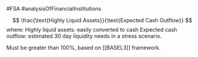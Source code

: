 #FSA #analysisOfFinancialInstitutions 

$$
\frac{\text{Highly Liquid Assets}}{\text{Expected Cash Outflow}}
$$
where: 
	Highly liquid assets: easily converted to cash 
	Expected cash outflow: estimated 30 day liquidity needs in a stress scenario. 

Must be greater than 100%, based on [[BASEL3]] framework. 
